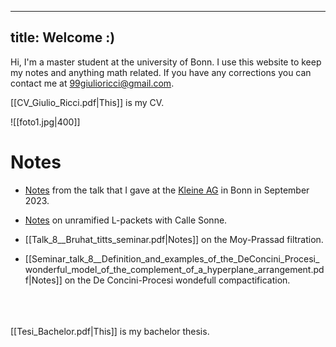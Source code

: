 

---
title: Welcome :)
---

Hi, I'm a master student at the university of Bonn. I use this website to keep my notes and anything math related. If you have any corrections you can contact me at 99giulioricci@gmail.com.

[[CV_Giulio_Ricci.pdf|This]] is my CV.

![[foto1.jpg|400]]


# Notes

- [Notes](https://www.overleaf.com/read/zhmcpysggvwq#24cd7f) from the talk that I gave at the [Kleine AG](https://tommanopulo.com/kleine-ag-september-2023-modularity-lifting-theorems/) in Bonn in September 2023.

- [Notes](https://www.overleaf.com/read/fjxwxvdwpkgn#62d24f) on unramified L-packets with Calle Sonne.

- [[Talk_8__Bruhat_titts_seminar.pdf|Notes]] on the Moy-Prassad filtration.

- [[Seminar_talk_8__Definition_and_examples_of_the_DeConcini_Procesi_wonderful_model_of_the_complement_of_a_hyperplane_arrangement.pdf|Notes]] on the De Concini-Procesi wondefull compactification.


\
\
\
[[Tesi_Bachelor.pdf|This]] is my bachelor thesis.
